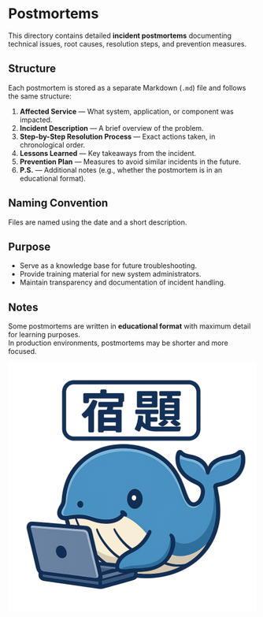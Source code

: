 # Postmortems

This directory contains detailed **incident postmortems** documenting technical issues, root causes, resolution steps, and prevention measures.

## Structure
Each postmortem is stored as a separate Markdown (`.md`) file and follows the same structure:
1. **Affected Service** — What system, application, or component was impacted.
2. **Incident Description** — A brief overview of the problem.
3. **Step-by-Step Resolution Process** — Exact actions taken, in chronological order.
4. **Lessons Learned** — Key takeaways from the incident.
5. **Prevention Plan** — Measures to avoid similar incidents in the future.
6. **P.S.** — Additional notes (e.g., whether the postmortem is in an educational format).

## Naming Convention
Files are named using the date and a short description.

## Purpose
- Serve as a knowledge base for future troubleshooting.
- Provide training material for new system administrators.
- Maintain transparency and documentation of incident handling.

## Notes
Some postmortems are written in **educational format** with maximum detail for learning purposes.  
In production environments, postmortems may be shorter and more focused.

![whale](../Assets/images/lapkujira.png)
